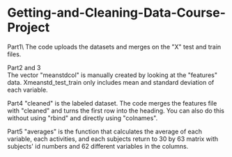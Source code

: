 # Getting-and-Cleaning-Data-Course-Project
Part1\\
The code uploads the datasets and merges on the "X" test and train files. 

Part2 and 3\
The vector "meanstdcol" is manually created by looking at the "features" data.
Xmeanstd_test_train only includes mean and standard deviation of each variable.

Part4
"cleaned" is the labeled dataset. The code merges the features file with "cleaned" and turns the first row into the heading. You can also do this without using "rbind" and directly using "colnames".

Part5
"averages" is the function that calculates the average of each variable, each activities, and each subjects return to 30 by 63 matrix with subjects' id numbers and 62 different variables in the columns. 


